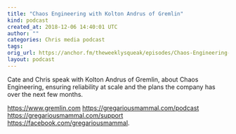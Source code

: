 ```yaml
---
title: "Chaos Engineering with Kolton Andrus of Gremlin"
kind: podcast
created_at: 2018-12-06 14:40:01 UTC
author: ""
categories: Chris media podcast
tags: 
orig_url: https://anchor.fm/theweeklysqueak/episodes/Chaos-Engineering-with-Kolton-Andrus-of-Gremlin-e2n9e8
layout: podcast
---
```

Cate and Chris speak with Kolton Andrus of Gremlin, about Chaos Engineering, ensuring reliability at scale and the plans the company has over the next few months.

https://www.gremlin.com
https://gregariousmammal.com/podcast
https://gregariousmammal.com/support
https://facebook.com/gregariousmammal.